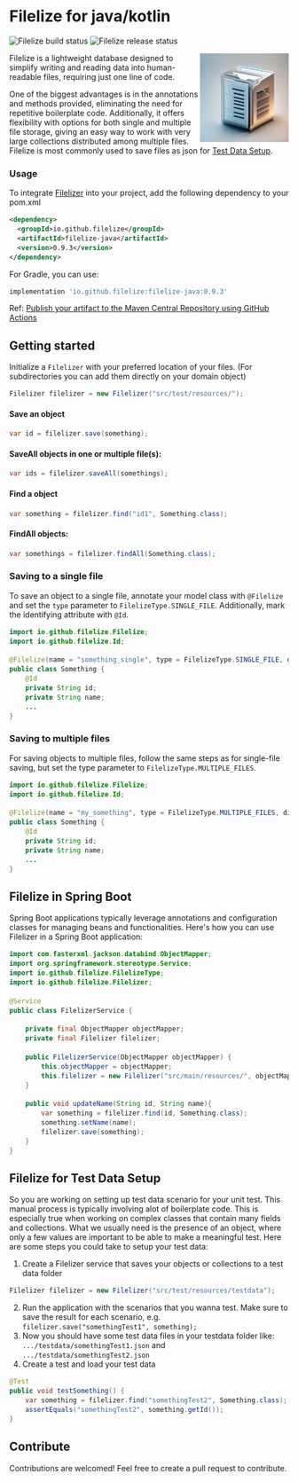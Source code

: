 # Filelize for java/kotlin
![Filelize build status](https://github.com/filelize/filelize-java/actions/workflows/maven.yml/badge.svg) ![Filelize release status](https://github.com/filelize/filelize-java/actions/workflows/maven-publish.yml/badge.svg)

<img align="right" src="/filelize.jpg" alt="Filelize" width="160" height="160"> 

Filelize is a lightweight database designed to simplify writing and reading data into human-readable files, requiring just one line of code.

One of the biggest advantages is in the annotations and methods provided, eliminating the need for repetitive boilerplate code. Additionally, it offers flexibility with options for both single and multiple file storage, giving an easy way to work with very large collections distributed among multiple files. Filelize is most commonly used to save files as json for [Test Data Setup](https://github.com/filelize/filelize-java?tab=readme-ov-file#filelize-for-test-data-setup).

### Usage

To integrate [Filelizer](https://mvnrepository.com/artifact/io.github.filelize/filelize-java) into your project, add the following dependency to your pom.xml 
```xml
<dependency>
  <groupId>io.github.filelize</groupId>
  <artifactId>filelize-java</artifactId>
  <version>0.9.3</version>
</dependency>
```
For Gradle, you can use:
```groovy
implementation 'io.github.filelize:filelize-java:0.9.3'
```

Ref: [Publish your artifact to the Maven Central Repository using GitHub Actions](https://medium.com/@jtbsorensen/publish-your-artifact-to-the-maven-central-repository-using-github-actions-15d3b5d9ce88)

## Getting started

Initialize a `Filelizer` with your preferred location of your files. (For subdirectories you can add them directly on your domain object)

```java
Filelizer filelizer = new Filelizer("src/test/resources/");
```
#### Save an object
```java
var id = filelizer.save(something);
```
#### SaveAll objects in one or multiple file(s):
```java
var ids = filelizer.saveAll(somethings);
```
#### Find a object
```java
var something = filelizer.find("id1", Something.class);
```
#### FindAll objects:
```java
var somethings = filelizer.findAll(Something.class);
```

### Saving to a single file
To save an object to a single file, annotate your model class with `@Filelize` and set the `type` parameter to `FilelizeType.SINGLE_FILE`. Additionally, mark the identifying attribute with `@Id`.

```java
import io.github.filelize.Filelize;
import io.github.filelize.Id;

@Filelize(name = "something_single", type = FilelizeType.SINGLE_FILE, directory = "something_single")
public class Something {
    @Id
    private String id;
    private String name;
    ...
}
```

### Saving to multiple files
For saving objects to multiple files, follow the same steps as for single-file saving, but set the type parameter to `FilelizeType.MULTIPLE_FILES`.

```java
import io.github.filelize.Filelize;
import io.github.filelize.Id;

@Filelize(name = "my_something", type = FilelizeType.MULTIPLE_FILES, directory = "something_multiple/mydirectory")
public class Something {
    @Id
    private String id;
    private String name;
    ...
}
```

## Filelize in Spring Boot
Spring Boot applications typically leverage annotations and configuration classes for managing beans and functionalities.
Here's how you can use Filelizer in a Spring Boot application:

```java
import com.fasterxml.jackson.databind.ObjectMapper;
import org.springframework.stereotype.Service;
import io.github.filelize.FilelizeType;
import io.github.filelize.Filelizer;

@Service
public class FilelizerService {

    private final ObjectMapper objectMapper;
    private final Filelizer filelizer;

    public FilelizerService(ObjectMapper objectMapper) {
        this.objectMapper = objectMapper;
        this.filelizer = new Filelizer("src/main/resources/", objectMapper, FilelizeType.OBJECT_FILE);
    }
    
    public void updateName(String id, String name){
        var something = filelizer.find(id, Something.class);
        something.setName(name);
        filelizer.save(something);
    }
}
```

## Filelize for Test Data Setup

So you are working on setting up test data scenario for your unit test. This manual process is typically involving alot of boilerplate code. This is especially true when working on complex classes that contain many fields and collections.
What we usually need is the presence of an object, where only a few values are important to be able to make a meaningful test.
Here are some steps you could take to setup your test data:

1. Create a Filelizer service that saves your objects or collections to a test data folder
```java
Filelizer filelizer = new Filelizer("src/test/resources/testdata");
```
2. Run the application with the scenarios that you wanna test. Make sure to save the result for each scenario, e.g. `filelizer.save("somethingTest1", something);`
3. Now you should have some test data files in your testdata folder like: `.../testdata/somethingTest1.json` and `.../testdata/somethingTest2.json`
4. Create a test and load your test data
```java
@Test
public void testSomething() {
    var something = filelizer.find("somethingTest2", Something.class);
    assertEquals("somethingTest2", something.getId());
}
```

## Contribute
Contributions are welcomed! Feel free to create a pull request to contribute.
